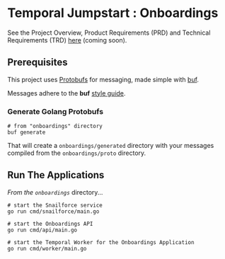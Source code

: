 # Temporal Jumpstart : Onboardings

See the Project Overview, Product Requirements (PRD) and Technical Requirements (TRD) [here](../docs/onboardings) (coming soon).


## Prerequisites

This project uses [Protobufs](https://protobuf.dev/) for messaging, made simple
with [buf](https://buf.build/home). 

Messages adhere to the **buf** [style guide](https://buf.build/docs/best-practices/style-guide/). 

### Generate Golang Protobufs

```shell
# from "onboardings" directory
buf generate
```

That will create a `onboardings/generated` directory with your messages
compiled from the `onboardings/proto` directory.


## Run The Applications

_From the `onboardings`_ directory...

```shell
# start the Snailforce service
go run cmd/snailforce/main.go
```

```shell
# start the Onboardings API 
go run cmd/api/main.go
```

```shell
# start the Temporal Worker for the Onboardings Application
go run cmd/worker/main.go
```
